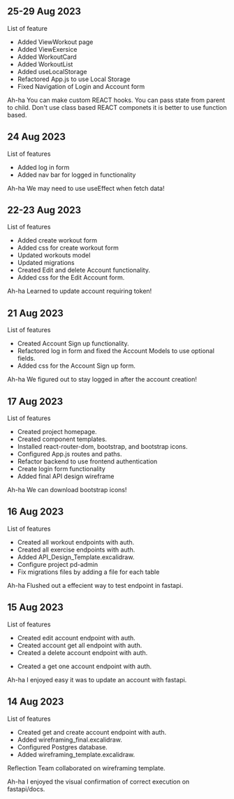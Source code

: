 ## 25-29 Aug 2023

List of feature

- Added ViewWorkout page
- Added ViewExersice
- Added WorkoutCard
- Added WorkoutList
- Added useLocalStorage
- Refactored App.js to use Local Storage
- Fixed Navigation of Login and Account form

Ah-ha
You can make custom REACT hooks.
You can pass state from parent to child.
Don't use class based REACT componets it is better to use function based.

## 24 Aug 2023

List of features

- Added log in form
- Added nav bar for logged in functionality

Ah-ha
We may need to use useEffect when fetch data!

## 22-23 Aug 2023

List of features

- Added create workout form
- Added css for create workout form
- Updated workouts model
- Updated migrations
- Created Edit and delete Account functionality.
- Added css for the Edit Account form.

Ah-ha
Learned to update account requiring token!

## 21 Aug 2023

List of features

- Created Account Sign up functionality.
- Refactored log in form and fixed the Account Models to use optional fields.
- Added css for the Account Sign up form.

Ah-ha
We figured out to stay logged in after the account creation!

## 17 Aug 2023

List of features

- Created project homepage.
- Created component templates.
- Installed react-router-dom, bootstrap, and bootstrap icons.
- Configured App.js routes and paths.
- Refactor backend to use frontend authentication
- Create login form functionality
- Added final API design wireframe

Ah-ha
We can download bootstrap icons!

## 16 Aug 2023

List of features

- Created all workout endpoints with auth.
- Created all exercise endpoints with auth.
- Added API_Design_Template.excalidraw.
- Configure project pd-admin
- Fix migrations files by adding a file for each table

Ah-ha
Flushed out a effecient way to test endpoint in fastapi.

## 15 Aug 2023

List of features

- Created edit account endpoint with auth.
- Created account get all endpoint with auth.
- Created a delete account endpoint with auth.

* Created a get one account endpoint with auth.

Ah-ha
I enjoyed easy it was to update an account with fastapi.

## 14 Aug 2023

List of features

- Created get and create account endpoint with auth.
- Added wireframing_final.excalidraw.
- Configured Postgres database.
- Added wireframing_template.excalidraw.

Reflection
Team collaborated on wireframing template.

Ah-ha
I enjoyed the visual confirmation of correct execution on fastapi/docs.
